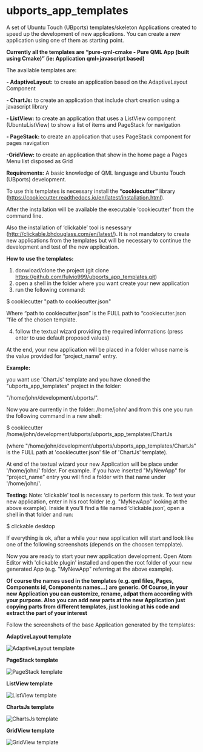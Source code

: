 # ubports_app_templates

A set of Ubuntu Touch (UBports) templates/skeleton Applications created to speed up the development of new applications.
You can create a new application using one of them as starting point.

**Currently all the templates are “pure-qml-cmake - Pure QML App (built using Cmake)” 
(ie: Application qml+javascript based)**

The available templates are: 

**- AdaptiveLayout:** to create an application based on the AdaptiveLayout Component

**- ChartJs:** to create an application that include chart creation using a javascript library

**- ListView:** to create an application that uses a ListView component (UbuntuListView) to show a list of items and PageStack for navigation

**- PageStack:**  to create an application that uses PageStack component for pages navigation

**-GridView:** to create an application that show in the home page a Pages Menu list disposed as Grid

**Requirements:**
A basic knowledge of QML language and Ubuntu Touch (UBports) development.


To use this templates is necessary install the **“cookiecutter”** library (https://cookiecutter.readthedocs.io/en/latest/installation.html).

After the installation will be available the executable ‘cookiecutter’ from the command line.

Also the  installation of ‘clickable’  tool is nesessary (http://clickable.bhdouglass.com/en/latest/).
It is not mandatory to create new applications from the templates but will be necessary to continue the development and test of the new application.

**How to use the templates:**
1) donwload/clone the project (git clone https://github.com/fulvio999/ubports_app_templates.git)
2) open a shell in the folder where you want create your new application
3) run the following command:

$ cookiecutter "path to cookiecutter.json"

Where “path to cookiecutter.json” is the FULL path to “cookiecutter.json ”file of the chosen template.

4) follow the textual wizard providing the required informations (press enter to use default proposed values)

At the end, your new application will be placed in a folder whose name is the value provided for “project_name” entry.


**Example:** 

you want use 'ChartJs' template and you have cloned the "ubports_app_templates" project in the folder:

"/home/john/development/ubports/".


Now you are currently in the folder: /home/john/  and from this one you run the following command in a new shell: 

$ cookiecutter /home/john/development/ubports/ubports_app_templates/ChartJs

(where "/home/john/development/ubports/ubports_app_templates/ChartJs"  is the FULL path at 'cookiecutter.json' file of 'ChartJs' template).

At end of the textual wizard your new Application will be place under '/home/john/' folder.
For example. if you have inserted "MyNewApp" for “project_name” entry you will find a folder with that name under '/home/john/'.


**Testing:**
Note: ‘clickable’ tool is necessary to perform this task.
To test your new application, enter in his root folder (e.g. "MyNewApp" looking at the above example). 
Inside it you’ll find a file named ‘clickable.json’, open a shell in that folder and run:

$ clickable desktop

If everything is ok, after a while your new application will start and look like one of the following screenshots (depends on the choosen tempplate).

Now you are ready to start your new application development. Open Atom Editor with 'clickable plugin' installed and open the root folder of your new generated App (e.g. "MyNewApp" referring at the above example).

**Of course the names used in the templates (e.g. qml files, Pages, Components id, Components names...) are generic. 
Of Course, in your new Application you can customize, rename, adpat them according with your purpose. 
Also you can add new parts at the new Application just copying parts from different templates, just looking at his code and extract the part of your interest**


Follow the screenshots of the base Application generated by the templates:

**AdaptiveLayout template**

![AdaptiveLayout template](https://github.com/fulvio999/ubports_app_templates/blob/master/Doc/AdaptiveLayout.png)

**PageStack template**

![PageStack template](https://github.com/fulvio999/ubports_app_templates/blob/master/Doc/PageStackTemplate.png)

**ListView template**

![ListView template](https://github.com/fulvio999/ubports_app_templates/blob/master/Doc/UbuntuListView.png)

**ChartsJs template**

![ChartsJs template](https://github.com/fulvio999/ubports_app_templates/blob/master/Doc/chartsTemplate.png)

**GridView template**

![GridView template](https://github.com/fulvio999/ubports_app_templates/blob/master/Doc/GridView.png)



